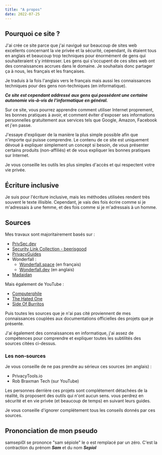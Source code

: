 ```yaml
---
title: "A propos"
date: 2022-07-25
---
```


## Pourquoi ce site ?

J'ai crée ce site parce que j'ai navigué sur beaucoup de sites web excellents concernant la vie privée et la sécurité, cependant, ils étaient tous en anglais et beaucoup trop techniques pour énormément de gens qui souhaiteraient s'y intéresser. Les gens qui s'occupent de ces sites web ont des connaissances accrues dans le domaine. Je souhaitais donc partager ça à nous, les français et les françaises.

Je traduis à la fois l'anglais vers le français mais aussi les connaissances techniques pour des gens non-techniques (en informatique).

***Ce site est cependant addressé aux gens qui possèdent une certaine autonomie vis-à-vis de l'informatique en général.***

Sur ce site, vous pourrez apprendre comment utiliser Internet proprement, les bonnes pratiques à avoir, et comment éviter d'exposer ses informations personnelles gratuitement aux services tels que Google, Amazon, Facebook et j'en passe.

J'essaye d'expliquer de la manière la plus simple possible afin que n'importe qui puisse comprendre. Le contenu de ce site est uniquement dévoué à expliquer simplement un concept si besoin, de vous présenter certains produits (non-affiliés) et de vous expliquer les bonnes pratiques sur Internet.

Je vous conseille les outils les plus simples d'accès et qui respectent votre vie privée.

## Écriture inclusive

Je suis pour l'écriture inclusive, mais les méthodes utilisées rendent très souvent le texte illisible. Cependant, je vais des fois écrire comme si je m'adressais à une femme, et des fois comme si je m'adressais à un homme.

## Sources

Mes travaux sont majoritairement basés sur :

- [PrivSec.dev](https://privsec.dev)
- [Security Link Collection - beerisgood](https://github.com/beerisgood/Security-link-collection)
- [PrivacyGuides](https://privacyguides.org)
- Wonderfall :
	- [Wonderfall.space](https://wonderfall.space) (en français)
	- [Wonderfall.dev](https://wonderfall.dev) (en anglais)
- [Madaidan](https://madaidans-insecurities.github.io/)

Mais également de YouTube :

- [Computerphile](https://www.youtube.com/user/Computerphile)
- [The Hated One](https://www.youtube.com/c/TheHatedOne)
- [Side Of Burritos](https://www.youtube.com/c/SideOfBurritos)

Puis toutes les sources que je n'ai pas cité proviennent de mes connaissances couplées aux documentations officielles des projets que je présente.

J'ai également des connaissances en informatique, j'ai assez de compétences pour comprendre et expliquer toutes les subtilités des sources citées ci-dessus.

### Les non-sources

Je vous conseille de ne pas prendre au sérieux ces sources (en anglais) :

- PrivacyTools.io
- Rob Braxman Tech (sur YouTube)

Les personnes derrière ces projets sont complétement détachées de la réalité, ils proposent des outils qui n'ont aucun sens. vous perdrez en sécurité et en vie privée (et beaucoup de temps) en suivant leurs guides.

Je vous conseille d'ignorer complétement tous les conseils donnés par ces sources.

## Prononciation de mon pseudo

samsepi0l se prononce "sam sépiole" le o est remplacé par un zéro. C'est la contraction du prénom ***Sam*** et du nom ***Sepiol***
